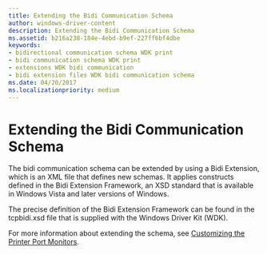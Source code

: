 ```yaml
---
title: Extending the Bidi Communication Schema
author: windows-driver-content
description: Extending the Bidi Communication Schema
ms.assetid: b216a238-184e-4ebd-b9ef-227ff6bf4dbe
keywords:
- bidirectional communication schema WDK print
- bidi communication schema WDK print
- extensions WDK bidi communication
- bidi extension files WDK bidi communication schema
ms.date: 04/20/2017
ms.localizationpriority: medium
---
```


# Extending the Bidi Communication Schema


The bidi communication schema can be extended by using a Bidi Extension, which is an XML file that defines new schemas. It applies constructs defined in the Bidi Extension Framework, an XSD standard that is available in Windows Vista and later versions of Windows.

The precise definition of the Bidi Extension Framework can be found in the tcpbidi.xsd file that is supplied with the Windows Driver Kit (WDK).

For more information about extending the schema, see [Customizing the Printer Port Monitors](customizing-the-printer-port-monitors.md).

 

 




